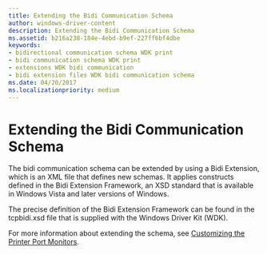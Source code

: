 ```yaml
---
title: Extending the Bidi Communication Schema
author: windows-driver-content
description: Extending the Bidi Communication Schema
ms.assetid: b216a238-184e-4ebd-b9ef-227ff6bf4dbe
keywords:
- bidirectional communication schema WDK print
- bidi communication schema WDK print
- extensions WDK bidi communication
- bidi extension files WDK bidi communication schema
ms.date: 04/20/2017
ms.localizationpriority: medium
---
```


# Extending the Bidi Communication Schema


The bidi communication schema can be extended by using a Bidi Extension, which is an XML file that defines new schemas. It applies constructs defined in the Bidi Extension Framework, an XSD standard that is available in Windows Vista and later versions of Windows.

The precise definition of the Bidi Extension Framework can be found in the tcpbidi.xsd file that is supplied with the Windows Driver Kit (WDK).

For more information about extending the schema, see [Customizing the Printer Port Monitors](customizing-the-printer-port-monitors.md).

 

 




